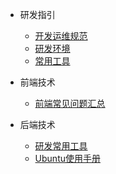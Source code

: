 * 研发指引
  * [开发运维规范](devops/dev-rule/dev.md)
  * [研发环境](devops/devops-env/ubuntu-config.md)
  * [常用工具](devops/devops-tools/git/)

* 前端技术
  * [前端常见问题汇总](frontend/problem-frontend/other-problem.md)

* 后端技术
  * [研发常用工具](backend/docker.md)
  * [Ubuntu使用手册](backend/Linux/)


